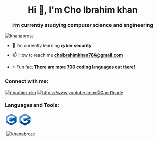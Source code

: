 <h1 align="center">Hi 👋, I'm Cho Ibrahim khan</h1>
<h3 align="center">I’m currently studying computer science and engineering</h3>

<p align="left"> <img src="https://komarev.com/ghpvc/?username=khanabrose&label=Profile%20views&color=0e75b6&style=flat" alt="khanabrose" /> </p>

- 🌱 I’m currently learning **cyber security**

- 📫 How to reach me **choibrahimkhan786@gmail.com**

- ⚡ Fun fact **There are more 700 coding languages out there!**

<h3 align="left">Connect with me:</h3>
<p align="left">
<a href="https://twitter.com/ebrahim_cho" target="blank"><img align="center" src="https://raw.githubusercontent.com/rahuldkjain/github-profile-readme-generator/master/src/images/icons/Social/twitter.svg" alt="ebrahim_cho" height="30" width="40" /></a>
<a href="https://www.youtube.com/c/https://www.youtube.com/@0and1code" target="blank"><img align="center" src="https://raw.githubusercontent.com/rahuldkjain/github-profile-readme-generator/master/src/images/icons/Social/youtube.svg" alt="https://www.youtube.com/@0and1code" height="30" width="40" /></a>
</p>

<h3 align="left">Languages and Tools:</h3>
<p align="left"> <a href="https://www.cprogramming.com/" target="_blank" rel="noreferrer"> <img src="https://raw.githubusercontent.com/devicons/devicon/master/icons/c/c-original.svg" alt="c" width="40" height="40"/> </a> <a href="https://www.w3schools.com/cpp/" target="_blank" rel="noreferrer"> <img src="https://raw.githubusercontent.com/devicons/devicon/master/icons/cplusplus/cplusplus-original.svg" alt="cplusplus" width="40" height="40"/> </a> </p>

<p>&nbsp;<img align="center" src="https://github-readme-stats.vercel.app/api?username=khanabrose&show_icons=true&locale=en" alt="khanabrose" /></p>
